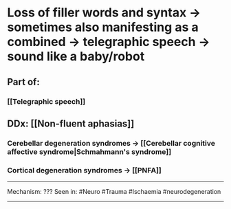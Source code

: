 # Loss of filler words and syntax -> sometimes also manifesting as a combined -> telegraphic speech -> sound like a baby/robot
## Part of: 
### [[Telegraphic speech]]
## DDx: [[Non-fluent aphasias]]
### Cerebellar degeneration syndromes -> [[Cerebellar cognitive affective syndrome|Schmahmann's syndrome]]
### Cortical degeneration syndromes -> [[PNFA]]

---
Mechanism: ???
Seen in: #Neuro #Trauma #Ischaemia #neurodegeneration 

---